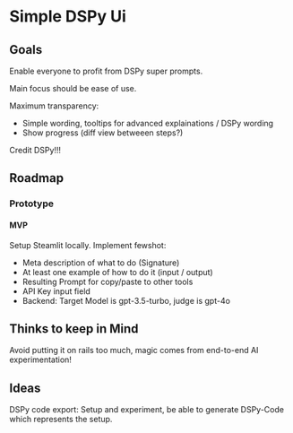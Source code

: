 # Simple DSPy Ui

## Goals
Enable everyone to profit from DSPy super prompts.

Main focus should be ease of use.

Maximum transparency:
- Simple wording, tooltips for advanced explainations / DSPy wording
- Show progress (diff view betweeen steps?)


Credit DSPy!!!

## Roadmap

### Prototype

#### MVP
Setup Steamlit locally. Implement fewshot:
- Meta description of what to do (Signature)
- At least one example of how to do it (input / output)
- Resulting Prompt for copy/paste to other tools
- API Key input field
- Backend: Target Model is gpt-3.5-turbo, judge is gpt-4o


## Thinks to keep in Mind
Avoid putting it on rails too much, magic comes from end-to-end AI experimentation!

## Ideas
DSPy code export: Setup and experiment, be able to generate DSPy-Code which represents the setup.
